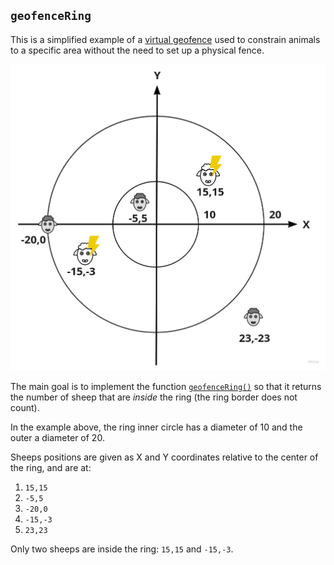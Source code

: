 ## `geofenceRing`

This is a simplified example of a
[virtual geofence](https://www.nordicsemi.com/News/2018/03/Nofence-collar-employs-nRF52832-to-provide-wireless-connectivity-with-beacons)
used to constrain animals to a specific area without the need to set up a
physical fence.

![Geofence](geofence.jpg)

The main goal is to implement the function [`geofenceRing()`](./geofenceRing.ts) so
that it returns the number of sheep that are _inside_ the ring (the ring border
does not count).

In the example above, the ring inner circle has a diameter of 10 and the outer a
diameter of 20.

Sheeps positions are given as X and Y coordinates relative to the center of the
ring, and are at:

1. `15,15`
1. `-5,5`
1. `-20,0`
1. `-15,-3`
1. `23,23`

Only two sheeps are inside the ring: `15,15` and `-15,-3`.
